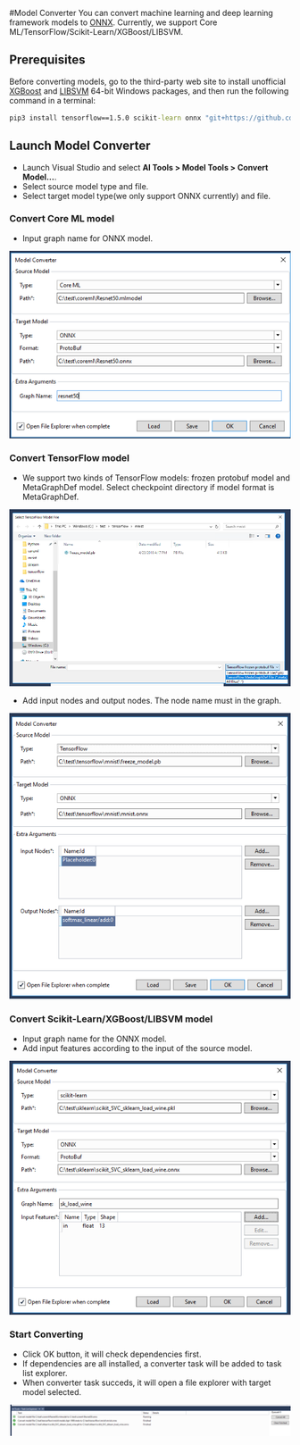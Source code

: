 #Model Converter
You can convert machine learning and deep learning framework models to [ONNX](https://onnx.ai/). Currently, we support Core ML/TensorFlow/Scikit-Learn/XGBoost/LIBSVM.

## Prerequisites
Before converting models, go to the third-party web site to install unofficial [XGBoost](https://www.lfd.uci.edu/~gohlke/pythonlibs/#xgboost) and [LIBSVM](https://www.lfd.uci.edu/~gohlke/pythonlibs/#libsvm) 64-bit Windows packages, and then run the following command in a terminal:
```cmd
pip3 install tensorflow==1.5.0 scikit-learn onnx "git+https://github.com/apple/coremltools@v0.8" onnxmltools winmltools "git+https://github.com/onnx/tensorflow-onnx.git@r0.1"
```

## Launch Model Converter
- Launch Visual Studio and select **AI Tools > Model Tools > Convert Model...**.
- Select source model type and file.
- Select target model type(we only support ONNX currently) and file.

### Convert Core ML model
- Input graph name for ONNX model.

![Convert CoreML](./media/model-converter/coreml.png)

### Convert TensorFlow model
- We support two kinds of TensorFlow models: frozen protobuf model and MetaGraphDef model. Select checkpoint directory if model format is MetaGraphDef.

![Open folder](./media/model-converter/tensorflow-checkpoint.png)
- Add input nodes and output nodes. The node name must in the graph.

![Convert TensorFlow](./media/model-converter/tensorflow.png)

### Convert Scikit-Learn/XGBoost/LIBSVM model
- Input graph name for the ONNX model.
- Add input features according to the input of the source model.

![Convert Sckikit](./media/model-converter/sklearn.png)

### Start Converting
- Click OK button, it will check dependencies first.
- If dependencies are all installed, a converter task will be added to task list explorer. 
- When converter task succeds, it will open a file explorer with target model selected.

![Convert Tasklist](./media/model-converter/tasklist.png)
